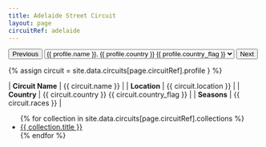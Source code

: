 ```yaml
---
title: Adelaide Street Circuit
layout: page
circuitRef: adelaide
---
```


<div id="collection-navigation">
<button onclick="selector.options[selector.selectedIndex-1].value && (window.location = selector.options[selector.selectedIndex-1].value);">Previous</button>
<select id="selector" onchange="this.options[this.selectedIndex].value && (window.location = this.options[this.selectedIndex].value);">
{% for circuitRef in site.data.circuitRefs %}
{% if circuitRef == page.circuitRef %}
{% assign selected = "selected" %}
{% else %}
{% assign selected = "" %}
{% endif %}
{% assign profile = site.data.circuits[circuitRef].profile %}
<option value="/f1/circuits/{{ circuitRef }}" {{ selected }}>
{{ profile.name }}, {{ profile.country }} {{ profile.country_flag }}
</option>
{% endfor %}
</select>
<button onclick="selector.options[selector.selectedIndex+1].value && (window.location = selector.options[selector.selectedIndex+1].value);">Next</button>
</div>

{% assign circuit = site.data.circuits[page.circuitRef].profile } %}

| **Circuit Name** | {{ circuit.name }}     |
| **Location**     | {{ circuit.location }} |
| **Country**      | {{ circuit.country }} {{ circuit.country_flag }} |
| **Seasons**      | {{ circuit.races }} |

<ul>
{% for collection in site.data.circuits[page.circuitRef].collections %}
<li><a href="{{ collection.url }}">{{ collection.title }}</a></li>
{% endfor %}
</ul>
